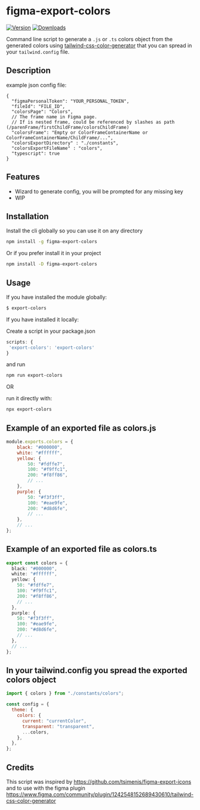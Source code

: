 # figma-export-colors

<a href="https://www.npmjs.com/package/figma-export-colors"><img src="https://badgen.net/npm/v/figma-export-colors" alt="Version"></a>
<a href="https://www.npmjs.com/package/figma-export-colors"><img src="https://badgen.net/npm/dm/figma-export-colors" alt="Downloads"></a>

Command line script to generate a `.js` or `.ts` colors object from the generated colors using [tailwind-css-color-generator](https://www.figma.com/community/plugin/1242548152689430610/tailwind-css-color-generator) that you can spread in your `tailwind.config` file.

## Description

example json config file:

```json5
{
  "figmaPersonalToken": "YOUR_PERSONAL_TOKEN",
  "fileId": "FILE_ID",
  "colorsPage": "Colors",
  // The frame name in Figma page. 
  // If is nested frame, could be referenced by slashes as path (/parenFrame/firstChildFrame/colorsChildFrame)
  "colorsFrame": "Empty or ColorFrameContainerName or ColorFrameContainerName/ChildFrame/...",
  "colorsExportDirectory" : "./constants",
  "colorsExportFileName" : "colors",
  "typescript": true
}

```

## Features

- Wizard to generate config, you will be prompted for any missing key
- WIP

## Installation

Install the cli globally so you can use it on any directory

```sh
npm install -g figma-export-colors
```

Or if you prefer install it in your project

```sh
npm install -D figma-export-colors
```

## Usage

If you have installed the module globally:

```sh
$ export-colors
```

If you have installed it locally:

Create a script in your package.json

```js
scripts: {
 'export-colors': 'export-colors'
}
```

and run

```sh
npm run export-colors
```

OR

run it directly with:

```sh
npx export-colors
```

## Example of an exported file as colors.js

```js
module.exports.colors = {
    black: "#000000",
    white: "#ffffff",
    yellow: {
        50: "#fdffe7",
        100: "#f9ffc1",
        200: "#f8ff86",
        // ...
    },
    purple: {
        50: "#f3f3ff",
        100: "#eae9fe",
        200: "#d8d6fe",
        // ...
    },
    // ...
};
```

## Example of an exported file as colors.ts

```ts
export const colors = {
  black: "#000000",
  white: "#ffffff",
  yellow: {
    50: "#fdffe7",
    100: "#f9ffc1",
    200: "#f8ff86",
    // ...
  },
  purple: {
    50: "#f3f3ff",
    100: "#eae9fe",
    200: "#d8d6fe",
    // ...
  },
  // ...
};
```

## In your tailwind.config you spread the exported colors object

```js
import { colors } from "./constants/colors";

const config = {
  theme: {
    colors: {
      current: "currentColor",
      transparent: "transparent",
      ...colors,
    },
  },
};
```

## Credits

This script was inspired by https://github.com/tsimenis/figma-export-icons and to use with the figma plugin https://www.figma.com/community/plugin/1242548152689430610/tailwind-css-color-generator
